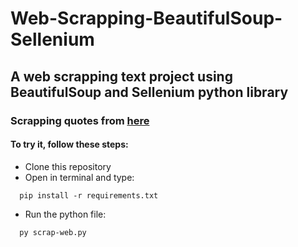 # Web-Scrapping-BeautifulSoup-Sellenium
## A web scrapping text project using BeautifulSoup and Sellenium python library
### Scrapping quotes from [here](https://quotes.toscrape.com)
#### To try it, follow these steps:
- Clone this repository
- Open in terminal and type:
``` 
  pip install -r requirements.txt
```
- Run the python file:
```
  py scrap-web.py
```